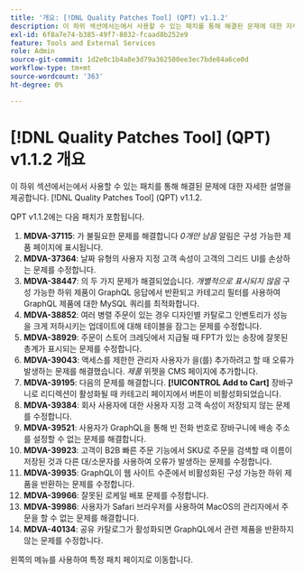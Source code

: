 ```yaml
---
title: '개요: [!DNL Quality Patches Tool] (QPT) v1.1.2'
description: 이 하위 섹션에서는에서 사용할 수 있는 패치를 통해 해결된 문제에 대한 자세한 설명을 제공합니다. [!DNL Quality Patches Tool] (QPT) v1.1.2.
exl-id: 6f8a7e74-b385-49f7-8032-fcaad8b252e9
feature: Tools and External Services
role: Admin
source-git-commit: 1d2e0c1b4a8e3d79a362500ee3ec7bde84a6ce0d
workflow-type: tm+mt
source-wordcount: '363'
ht-degree: 0%

---
```


# [!DNL Quality Patches Tool] (QPT) v1.1.2 개요

이 하위 섹션에서는에서 사용할 수 있는 패치를 통해 해결된 문제에 대한 자세한 설명을 제공합니다. [!DNL Quality Patches Tool] (QPT) v1.1.2.

QPT v1.1.2에는 다음 패치가 포함됩니다.

1. **MDVA-37115**: 가 불필요한 문제를 해결합니다 *0개만 남음* 알림은 구성 가능한 제품 페이지에 표시됩니다.
1. **MDVA-37364**: 날짜 유형의 사용자 지정 고객 속성이 고객의 그리드 UI를 손상하는 문제를 수정합니다.
1. **MDVA-38447**: 의 두 가지 문제가 해결되었습니다. *개별적으로 표시되지 않음* 구성 가능한 하위 제품이 GraphQL 응답에서 반환되고 카테고리 필터를 사용하여 GraphQL 제품에 대한 MySQL 쿼리를 최적화합니다.
1. **MDVA-38852**: 여러 병렬 주문이 있는 경우 디자인별 카탈로그 인벤토리가 성능을 크게 저하시키는 업데이트에 대해 테이블을 잠그는 문제를 수정합니다.
1. **MDVA-38929**: 주문이 스토어 크레딧에서 지급될 때 FPT가 있는 송장에 잘못된 총계가 표시되는 문제를 수정합니다.
1. **MDVA-39043**: 액세스를 제한한 관리자 사용자가 을(를) 추가하려고 할 때 오류가 발생하는 문제를 해결했습니다. *제품* 위젯을 CMS 페이지에 추가합니다.
1. **MDVA-39195**: 다음의 문제를 해결합니다. **[!UICONTROL Add to Cart]** 장바구니로 리디렉션이 활성화될 때 카테고리 페이지에서 버튼이 비활성화되었습니다.
1. **MDVA-39384**: 회사 사용자에 대한 사용자 지정 고객 속성이 저장되지 않는 문제를 수정합니다.
1. **MDVA-39521**: 사용자가 GraphQL을 통해 빈 전화 번호로 장바구니에 배송 주소를 설정할 수 없는 문제를 해결합니다.
1. **MDVA-39923**: 고객이 B2B 빠른 주문 기능에서 SKU로 주문을 검색할 때 이름이 저장된 것과 다른 대/소문자를 사용하여 오류가 발생하는 문제를 수정합니다.
1. **MDVA-39935**: GraphQL이 웹 사이트 수준에서 비활성화된 구성 가능한 하위 제품을 반환하는 문제를 수정합니다.
1. **MDVA-39966**: 잘못된 로케일 배포 문제를 수정합니다.
1. **MDVA-39986**: 사용자가 Safari 브라우저를 사용하여 MacOS의 관리자에서 주문을 할 수 없는 문제를 해결합니다.
1. **MDVA-40134**: 공유 카탈로그가 활성화되면 GraphQL에서 관련 제품을 반환하지 않는 문제를 수정합니다.

왼쪽의 메뉴를 사용하여 특정 패치 페이지로 이동합니다.
